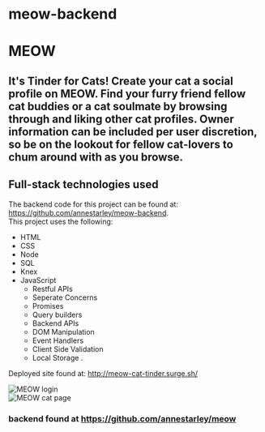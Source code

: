 # meow-backend

# MEOW
## It's Tinder for Cats! Create your cat a social profile on MEOW. Find your furry friend fellow cat buddies or a cat soulmate by browsing through and liking other cat profiles. Owner information can be included per user discretion, so be on the lookout for fellow cat-lovers to chum around with as you browse.  
## Full-stack technologies used
The backend code for this project can be found at: https://github.com/annestarley/meow-backend.  
This project uses the following: 
* HTML
* CSS
* Node
* SQL
* Knex
* JavaScript
  * Restful APIs
  * Seperate Concerns
  * Promises
  * Query builders
  * Backend APIs
  * DOM Manipulation
  * Event Handlers
  * Client Side Validation
  * Local Storage . 

Deployed site found at: http://meow-cat-tinder.surge.sh/ 
  
![MEOW login](images/meow-login.png)  
![MEOW cat page](images/meow-cat-page.png)  
  
### backend found at https://github.com/annestarley/meow
